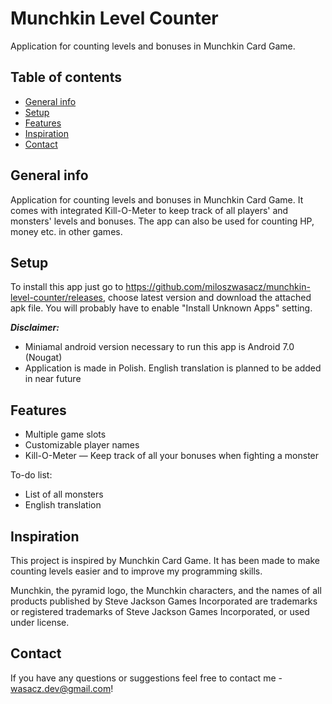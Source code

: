 # Munchkin Level Counter
Application for counting levels and bonuses in Munchkin Card Game.

## Table of contents
* [General info](#general-info)
* [Setup](#setup)
* [Features](#features)
* [Inspiration](#inspiration)
* [Contact](#contact)

## General info
Application for counting levels and bonuses in Munchkin Card Game. It comes with integrated Kill-O-Meter to keep track of all players' and monsters' levels and bonuses. The app can also be used for counting HP, money etc. in other games.

## Setup
To install this app just go to https://github.com/miloszwasacz/munchkin-level-counter/releases, choose latest version and download the attached apk file. You will probably have to enable "Install Unknown Apps" setting.

***Disclaimer:***
* Miniamal android version necessary to run this app is Android 7.0 (Nougat) 
* Application is made in Polish. English translation is planned to be added in near future

## Features
* Multiple game slots
* Customizable player names
* Kill-O-Meter — Keep track of all your bonuses when fighting a monster

To-do list:
* List of all monsters
* English translation

## Inspiration
This project is inspired by Munchkin Card Game. It has been made to make counting levels easier and to improve my programming skills.

Munchkin, the pyramid logo, the Munchkin characters, and the names of all products published by Steve Jackson Games Incorporated are trademarks or registered trademarks of Steve Jackson Games Incorporated, or used under license.


## Contact
If you have any questions or suggestions feel free to contact me - wasacz.dev@gmail.com!
